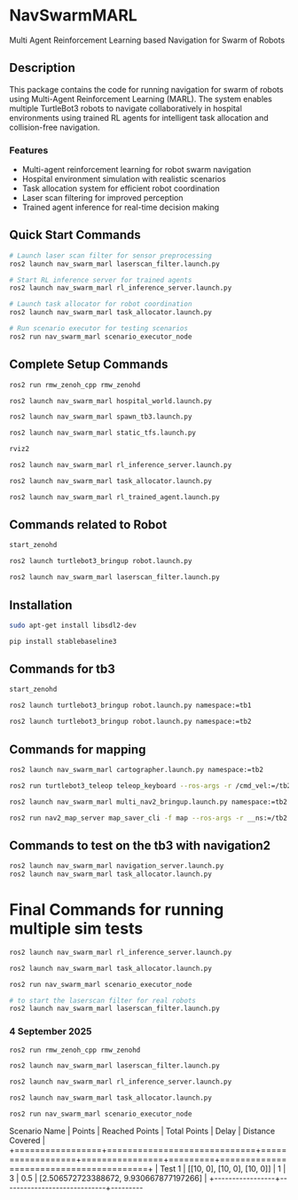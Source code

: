 # NavSwarmMARL
Multi Agent Reinforcement Learning based Navigation for Swarm of Robots

## Description

This package contains the code for running navigation for swarm of robots using Multi-Agent Reinforcement Learning (MARL). The system enables multiple TurtleBot3 robots to navigate collaboratively in hospital environments using trained RL agents for intelligent task allocation and collision-free navigation.

### Features
- Multi-agent reinforcement learning for robot swarm navigation
- Hospital environment simulation with realistic scenarios
- Task allocation system for efficient robot coordination
- Laser scan filtering for improved perception
- Trained agent inference for real-time decision making

## Quick Start Commands

```bash
# Launch laser scan filter for sensor preprocessing
ros2 launch nav_swarm_marl laserscan_filter.launch.py

# Start RL inference server for trained agents
ros2 launch nav_swarm_marl rl_inference_server.launch.py

# Launch task allocator for robot coordination
ros2 launch nav_swarm_marl task_allocator.launch.py

# Run scenario executor for testing scenarios
ros2 run nav_swarm_marl scenario_executor_node
```

## Complete Setup Commands

```bash
ros2 run rmw_zenoh_cpp rmw_zenohd

ros2 launch nav_swarm_marl hospital_world.launch.py

ros2 launch nav_swarm_marl spawn_tb3.launch.py

ros2 launch nav_swarm_marl static_tfs.launch.py 

rviz2

ros2 launch nav_swarm_marl rl_inference_server.launch.py

ros2 launch nav_swarm_marl task_allocator.launch.py

ros2 launch nav_swarm_marl rl_trained_agent.launch.py
```

## Commands related to Robot

```bash
start_zenohd

ros2 launch turtlebot3_bringup robot.launch.py

ros2 launch nav_swarm_marl laserscan_filter.launch.py
```

## Installation

```bash
sudo apt-get install libsdl2-dev

pip install stablebaseline3
```

## Commands for tb3

```bash
start_zenohd

ros2 launch turtlebot3_bringup robot.launch.py namespace:=tb1

ros2 launch turtlebot3_bringup robot.launch.py namespace:=tb2


```

## Commands for mapping

```bash
ros2 launch nav_swarm_marl cartographer.launch.py namespace:=tb2

ros2 run turtlebot3_teleop teleop_keyboard --ros-args -r /cmd_vel:=/tb2/cmd_vel

ros2 launch nav_swarm_marl multi_nav2_bringup.launch.py namespace:=tb2

ros2 run nav2_map_server map_saver_cli -f map --ros-args -r __ns:=/tb2
```



## Commands to test on the tb3 with navigation2

```bash
ros2 launch nav_swarm_marl navigation_server.launch.py
ros2 launch nav_swarm_marl task_allocator.launch.py
```

# Final Commands for running multiple sim tests

```bash
ros2 launch nav_swarm_marl rl_inference_server.launch.py

ros2 launch nav_swarm_marl task_allocator.launch.py

ros2 run nav_swarm_marl scenario_executor_node

# to start the laserscan filter for real robots
ros2 launch nav_swarm_marl laserscan_filter.launch.py
```

### 4 September 2025

```bash
ros2 run rmw_zenoh_cpp rmw_zenohd

ros2 launch nav_swarm_marl laserscan_filter.launch.py

ros2 launch nav_swarm_marl rl_inference_server.launch.py

ros2 launch nav_swarm_marl task_allocator.launch.py

ros2 run nav_swarm_marl scenario_executor_node
```

 Scenario Name   | Points                      |   Reached Points |   Total Points |   Delay | Distance Covered                       |
+=================+=============================+==================+================+=========+========================================+
| Test 1          | [[10, 0], [10, 0], [10, 0]] |                1 |              3 |     0.5 | [2.506572723388672, 9.930667877197266] |
+-----------------+-----------------------------+---------